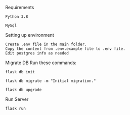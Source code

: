 Requirements

  ```Python 3.8```
  
  ```MySql```

Setting up environment
  ```
  Create .env file in the main folder.
  Copy the content from .env.example file to .env file.
  Edit postgres info as needed
  ```
 
Migrate DB
  Run these commands:

  ```flask db init```

  ```flask db migrate -m "Initial migration."```

  ```flask db upgrade```
  
Run Server

  ```flask run```
